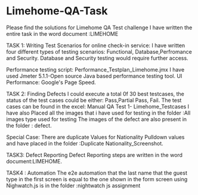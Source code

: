 # Limehome-QA-Task
Please find the solutions for Limehome QA Test challenge
I have written the entire task in the word document :LIMEHOME

TASK 1: Writing Test Scenarios for online check-in service:
I have written four different types of testing scenarios: Functional, Database,Perfromance and Security.
Database and Security testing would require further access.

Performance testing script: Performance_Testplan_Limehome.jmx
I have used Jmeter 5.1.1-Open source Java based performance testing tool.
UI Performance: Google's Page Speed.

TASK 2: Finding Defects
I could execute a total 0f 30 best testcases, the status of the test cases could be either: Pass,Partial Pass, Fail.
The test cases can be found in the excel: Manual QA Test 1- Limehome_Testcases
I have also Placed all the images that i have used for testing in the folder :All images type used for testing
The images of the defect are also present in the folder : defect.

Special Case: There are duplicate Values for Nationality Pulldown values and have placed in the folder :Duplicate Nationality_Screenshot.

TASK3: Defect Reporting
Defect Reporting steps are written in the word document:LIMEHOME.

TASK4 : Automation 
The e2e automation that the last name that the guest type in the first screen is equal to the one shown in the form screen using Nighwatch.js is in the folder :nightwatch js assignment

